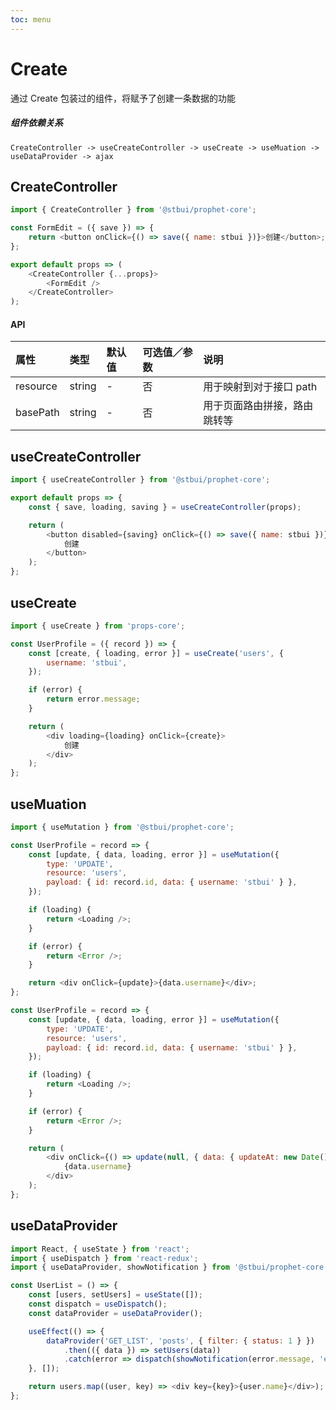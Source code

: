 ```yaml
---
toc: menu
---
```


# Create

通过 Create 包装过的组件，将赋予了创建一条数据的功能

##### 组件依赖关系

```
CreateController -> useCreateController -> useCreate -> useMuation -> useDataProvider -> ajax
```

## CreateController

```js
import { CreateController } from '@stbui/prophet-core';

const FormEdit = ({ save }) => {
    return <button onClick={() => save({ name: stbui })}>创建</button>;
};

export default props => (
    <CreateController {...props}>
        <FormEdit />
    </CreateController>
);
```

#### API

| 属性     | 类型   | 默认值 | 可选值／参数 | 说明                         |
| :------- | :----- | :----- | :----------- | :--------------------------- |
| resource | string | -      | 否           | 用于映射到对于接口 path      |
| basePath | string | -      | 否           | 用于页面路由拼接，路由跳转等 |

## useCreateController

```js
import { useCreateController } from '@stbui/prophet-core';

export default props => {
    const { save, loading, saving } = useCreateController(props);

    return (
        <button disabled={saving} onClick={() => save({ name: stbui })}>
            创建
        </button>
    );
};
```

## useCreate

```js
import { useCreate } from 'props-core';

const UserProfile = ({ record }) => {
    const [create, { loading, error }] = useCreate('users', {
        username: 'stbui',
    });

    if (error) {
        return error.message;
    }

    return (
        <div loading={loading} onClick={create}>
            创建
        </div>
    );
};
```

## useMuation

```js
import { useMutation } from '@stbui/prophet-core';

const UserProfile = record => {
    const [update, { data, loading, error }] = useMutation({
        type: 'UPDATE',
        resource: 'users',
        payload: { id: record.id, data: { username: 'stbui' } },
    });

    if (loading) {
        return <Loading />;
    }

    if (error) {
        return <Error />;
    }

    return <div onClick={update}>{data.username}</div>;
};

const UserProfile = record => {
    const [update, { data, loading, error }] = useMutation({
        type: 'UPDATE',
        resource: 'users',
        payload: { id: record.id, data: { username: 'stbui' } },
    });

    if (loading) {
        return <Loading />;
    }

    if (error) {
        return <Error />;
    }

    return (
        <div onClick={() => update(null, { data: { updateAt: new Date() } })}>
            {data.username}
        </div>
    );
};
```

## useDataProvider

```js
import React, { useState } from 'react';
import { useDispatch } from 'react-redux';
import { useDataProvider, showNotification } from '@stbui/prophet-core';

const UserList = () => {
    const [users, setUsers] = useState([]);
    const dispatch = useDispatch();
    const dataProvider = useDataProvider();

    useEffect(() => {
        dataProvider('GET_LIST', 'posts', { filter: { status: 1 } })
            .then(({ data }) => setUsers(data))
            .catch(error => dispatch(showNotification(error.message, 'error')));
    }, []);

    return users.map((user, key) => <div key={key}>{user.name}</div>);
};
```
